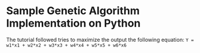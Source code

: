 # Sample Genetic Algorithm Implementation on Python

The tutorial followed tries to maximize the output the following equation:
`Y = w1*x1 + w2*x2 + w3*x3 + w4*x4 + w5*x5 + w6*x6`
